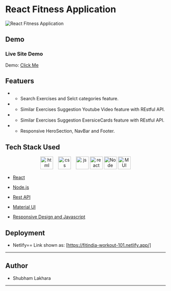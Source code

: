 # React Fitness Application


![React Fitness Application](https://i.ibb.co/Yt9spGc/image.png)

## Demo

### Live Site Demo

Demo: [Click Me](https://fitindia-workout-101.netlify.app/)

## Featuers

- - Search Exercises and Selct categories feature.

- - Similar Exercises Suggestion Youtube Video  feature with REstful API.

- - Similar Exercises Suggestion ExersiceCards  feature with REstful API.

- - Responsive HeroSection, NavBar and Footer.

## Tech Stack Used 

<p align="center">
  <img src="https://upload.wikimedia.org/wikipedia/commons/thumb/6/61/HTML5_logo_and_wordmark.svg/2048px-HTML5_logo_and_wordmark.svg.png" alt="html" width="auto" height="40">&nbsp;&nbsp;&nbsp;
  <img src='https://upload.wikimedia.org/wikipedia/commons/thumb/d/d5/CSS3_logo_and_wordmark.svg/1200px-CSS3_logo_and_wordmark.svg.png' alt="css" width="auto" height="40">&nbsp;&nbsp;&nbsp;
  <img src='https://upload.wikimedia.org/wikipedia/commons/6/6a/JavaScript-logo.png' height='40' width='auto' alt="js">
  <img src="https://upload.wikimedia.org/wikipedia/commons/thumb/a/a7/React-icon.svg/1280px-React-icon.svg.png" alt="react" width="auto" height="40"/>
     <img src="https://seeklogo.com/images/N/nodejs-logo-FBE122E377-seeklogo.com.png" alt="Node" width="auto" height="40"/>
       <img src="https://mui.com/static/logo.png" alt="MUI" width="auto" height="40"/>
<p align="center">
  

- [React](https://github.com/facebook/react) 
  
- [Node.js](https://github.com/nodejs) 
  
- [Rest API]() 

- [Material UI]()
- [Responsive Design and Javascript]()




## Deployment

- Netlify==  Link shown as: [https://fitindia-workout-101.netlify.app/]

---

## Author

- Shubham Lakhara

---
